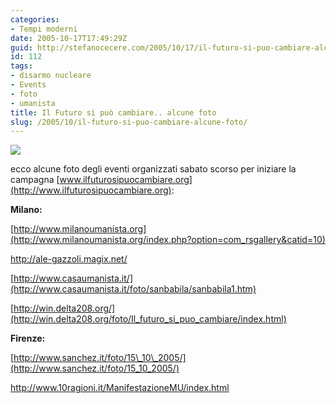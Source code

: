 ```yaml
---
categories:
- Tempi moderni
date: 2005-10-17T17:49:29Z
guid: http://stefanocecere.com/2005/10/17/il-futuro-si-puo-cambiare-alcune-foto/
id: 112
tags:
- disarmo nucleare
- Events
- foto
- umanista
title: Il Futuro si può cambiare.. alcune foto
slug: /2005/10/il-futuro-si-puo-cambiare-alcune-foto/
---
```


![](/wp-content/peace1510.jpg)
  
ecco alcune foto degli eventi organizzati sabato scorso per iniziare la campagna [www.ilfuturosipuocambiare.org](http://www.ilfuturosipuocambiare.org):
  
**Milano:**
  
[http://www.milanoumanista.org](http://www.milanoumanista.org/index.php?option=com_rsgallery&catid=10)
  
<http://ale-gazzoli.magix.net/>
  
[http://www.casaumanista.it/](http://www.casaumanista.it/foto/sanbabila/sanbabila1.htm)
  
[http://win.delta208.org/](http://win.delta208.org/foto/Il_futuro_si_puo_cambiare/index.html)
  
**Firenze:**
  
[http://www.sanchez.it/foto/15\_10\_2005/](http://www.sanchez.it/foto/15_10_2005/)
  
<http://www.10ragioni.it/ManifestazioneMU/index.html>